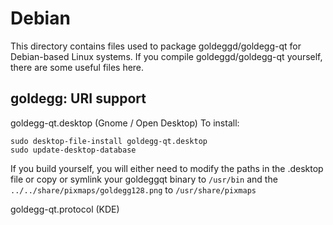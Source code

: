 
Debian
====================
This directory contains files used to package goldeggd/goldegg-qt
for Debian-based Linux systems. If you compile goldeggd/goldegg-qt yourself, there are some useful files here.

## goldegg: URI support ##


goldegg-qt.desktop  (Gnome / Open Desktop)
To install:

	sudo desktop-file-install goldegg-qt.desktop
	sudo update-desktop-database

If you build yourself, you will either need to modify the paths in
the .desktop file or copy or symlink your goldeggqt binary to `/usr/bin`
and the `../../share/pixmaps/goldegg128.png` to `/usr/share/pixmaps`

goldegg-qt.protocol (KDE)

